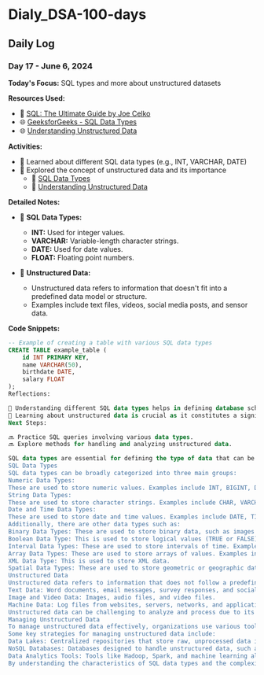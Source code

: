# Dialy_DSA-100-days

## Daily Log

### Day 17 - June 6, 2024

**Today's Focus:** SQL types and more about unstructured datasets

**Resources Used:**
- 📖 <a href="https://www.oreilly.com/library/view/sql-the-ultimate/9781119527074/">SQL: The Ultimate Guide by Joe Celko</a>
- 🌐 <a href="https://www.geeksforgeeks.org/sql-data-types-and-their-uses/">GeeksforGeeks - SQL Data Types</a>
- 🌐 <a href="https://www.dataversity.net/understanding-unstructured-data/">Understanding Unstructured Data</a>

**Activities:**
- 📝 Learned about different SQL data types (e.g., INT, VARCHAR, DATE)
- 📌 Explored the concept of unstructured data and its importance
  - 🔗 <a href="https://www.geeksforgeeks.org/sql-data-types-and-their-uses/">SQL Data Types</a>
  - 🔗 <a href="https://www.dataversity.net/understanding-unstructured-data/">Understanding Unstructured Data</a>

**Detailed Notes:**
- 📝 **SQL Data Types:**
  - **INT:** Used for integer values.
  - **VARCHAR:** Variable-length character strings.
  - **DATE:** Used for date values.
  - **FLOAT:** Floating point numbers.

- 📝 **Unstructured Data:**
  - Unstructured data refers to information that doesn't fit into a predefined data model or structure.
  - Examples include text files, videos, social media posts, and sensor data.

**Code Snippets:**
```sql
-- Example of creating a table with various SQL data types
CREATE TABLE example_table (
    id INT PRIMARY KEY,
    name VARCHAR(50),
    birthdate DATE,
    salary FLOAT
);
Reflections:

🤔 Understanding different SQL data types helps in defining database schemas effectively.
🚀 Learning about unstructured data is crucial as it constitutes a significant portion of big data in real-world applications.
Next Steps:

🔜 Practice SQL queries involving various data types.
🔜 Explore methods for handling and analyzing unstructured data.

SQL data types are essential for defining the type of data that can be stored in a database column or variable. They determine how data is stored and processed within a database. Here's a comprehensive overview of SQL data types and unstructured data sets:
SQL Data Types
SQL data types can be broadly categorized into three main groups:
Numeric Data Types:
These are used to store numeric values. Examples include INT, BIGINT, DECIMAL, and FLOAT.
String Data Types:
These are used to store character strings. Examples include CHAR, VARCHAR, TEXT, and NVARCHAR.
Date and Time Data Types:
These are used to store date and time values. Examples include DATE, TIME, DATETIME, and TIMESTAMP.
Additionally, there are other data types such as:
Binary Data Types: These are used to store binary data, such as images or audio files. Examples include BLOB and BYTEA.
Boolean Data Type: This is used to store logical values (TRUE or FALSE).
Interval Data Types: These are used to store intervals of time. Examples include INTERVAL YEAR, INTERVAL MONTH, and INTERVAL DAY.
Array Data Types: These are used to store arrays of values. Examples include ARRAY and JSON.
XML Data Type: This is used to store XML data.
Spatial Data Types: These are used to store geometric or geographic data. Examples include POINT, LINE, and POLYGON.
Unstructured Data
Unstructured data refers to information that does not follow a predefined format or structure. This type of data is difficult to store and manage in traditional relational databases. Examples of unstructured data include:
Text Data: Word documents, email messages, survey responses, and social media posts.
Image and Video Data: Images, audio files, and video files.
Machine Data: Log files from websites, servers, networks, and applications, as well as data from sensors and IoT devices.
Unstructured data can be challenging to analyze and process due to its lack of structure. However, it can provide valuable insights and information when properly managed and analyzed using specialized tools and techniques.
Managing Unstructured Data
To manage unstructured data effectively, organizations use various tools and platforms that can handle the complexity and variability of this type of data. These tools enable the extraction of meaningful insights and patterns from unstructured data, which can then be used for business intelligence and analytics applications.
Some key strategies for managing unstructured data include:
Data Lakes: Centralized repositories that store raw, unprocessed data in its native format.
NoSQL Databases: Databases designed to handle unstructured data, such as document-oriented databases like MongoDB.
Data Analytics Tools: Tools like Hadoop, Spark, and machine learning algorithms that can process and analyze large volumes of unstructured data.
By understanding the characteristics of SQL data types and the complexities of unstructured data, organizations can better design and manage their databases to handle a wide range of data types and formats.